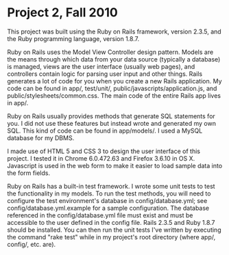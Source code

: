 # Project 2, Fall 2010

This project was built using the Ruby on Rails framework, version 2.3.5, and
the Ruby programming language, version 1.8.7.

Ruby on Rails uses the Model View Controller design pattern.  Models are the
means through which data from your data source (typically a database) is
managed, views are the user interface (usually web pages), and controllers
contain logic for parsing user input and other things.  Rails generates a lot
of code for you when you create a new Rails application.  My code can be found
in app/, test/unit/, public/javascripts/application.js,
and public/stylesheets/common.css.  The main code of the entire Rails app lives
in app/.

Ruby on Rails usually provides methods that generate SQL statements for you.
I did not use these features but instead wrote and generated my own SQL.  This
kind of code can be found in app/models/.  I used a MySQL database for my DBMS.

I made use of HTML 5 and CSS 3 to design the user interface of this project.
I tested it in Chrome 6.0.472.63 and Firefox 3.6.10 in OS X.  Javascript is used
in the web form to make it easier to load sample data into the form fields.

Ruby on Rails has a built-in test framework.  I wrote some unit tests to test
the functionality in my models.  To run the test methods, you will need to
configure the test environment's database in config/database.yml; see
config/database.yml.example for a sample configuration.  The database referenced
in the config/database.yml file must exist and must be accessible to the user
defined in the config file.  Rails 2.3.5 and Ruby 1.8.7 should be installed.
You can then run the unit tests I've written by executing the command "rake
test" while in my project's root directory (where app/, config/, etc. are).
